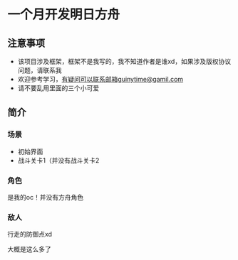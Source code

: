 # 一个月开发明日方舟
## 注意事项
- 该项目涉及框架，框架不是我写的，我不知道作者是谁xd，如果涉及版权协议问题，请联系我
- 欢迎参考学习，有疑问可以联系邮箱guinytime@gamil.com
- 请不要乱用里面的三个小可爱
## 简介
### 场景
- 初始界面
- 战斗关卡1（并没有战斗关卡2
### 角色
是我的oc！并没有方舟角色
### 敌人
行走的防御点xd

大概是这么多了
